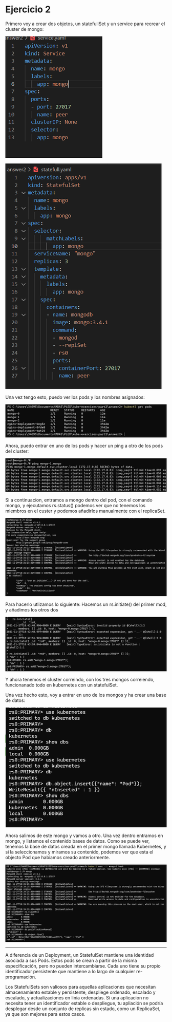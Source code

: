 # Ejercicio 2

Primero voy a crear dos objetos, un statefullSet y un service para recrear el cluster de mongo:

![title](../images/hw2/service.png)

![title](../images/hw2/stateful.png)

Una vez tengo esto, puedo ver los pods y los nombres asignados:

![title](../images/hw2/pods.png)

Ahora, puedo entrar en uno de los pods y hacer un ping a otro de los pods del cluster:

![title](../images/hw2/ping.png)

Si a continuacion, entramos a mongo dentro del pod, con el comando mongo, y ejecutamos rs.status() podemos ver que no tenemos los miembros en el custer y podemos añadirlos manualmente con el replicaSet.

![title](../images/hw2/mongo.png)

Para hacerlo utlizamos lo siguiente: Hacemos un rs.initiate() del primer mod, y añadimos los otros dos

![title](../images/hw2/initiate.png)

Y ahora tenemos el cluster correindo, con los tres mongos correiendo, funcionanado todo en kubernetes con un statefulSet.

Una vez hecho esto, voy a entrar en uno de los mongos y ha crear una base de datos:

![title](../images/hw2/insert.png)

Ahora salimos de este mongo y vamos a otro. Una vez dentro entramos en mongo, y listamos el contenido bases de datos.
Como se puede ver, tenemos la base de datos creada en el primer mongo llamada Kubernetes, y si la seleccionamos y miramos su contenido, podemos ver que esta el objecto Pod que habiamos creado anteriormente.

![title](../images/hw2/data.png)

---

A diferencia de un Deployment, un StatefulSet mantiene una identidad asociada a sus Pods. Estos pods se crean a partir de la misma especificación, pero no pueden intercambiarse. Cada uno tiene su propio identificador persistente que mantiene a lo largo de cualquier re-programación.

Los StatefulSets son valiosos para aquellas aplicaciones que necesitan almacenamiento estable y persistente, despliege ordenado, escalado y escalado, y actualizaciones en linia ordenadas. Si una aplicacion no necesita tener un identificador estable o despliegue, tu apliación se podría desplegar desde un conjunto de replicas sin estado, como un ReplicaSet, ya que son mejores para estos casos.
